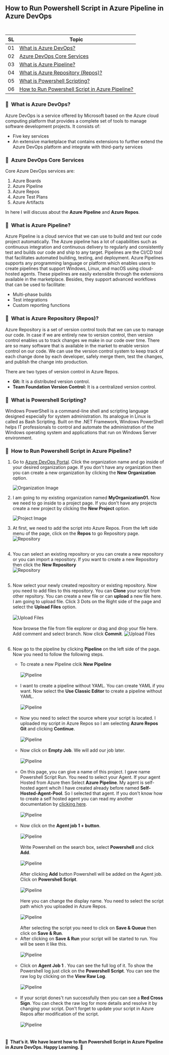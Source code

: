 ## <p align=left>How to Run Powershell Script in Azure Pipeline in Azure DevOps <br> <br> </p>
| **SL** | **Topic** |
| --- | --- |
| 01 | [What is Azure DevOps?](#01) |
| 02 | [Azure DevOps Core Services](#02) |
| 03 | [What is Azure Pipeline?](#03) |
| 04 | [What is Azure Repository (Repos)?](#04) |
| 05 | [What is Powershell Scripting?](#05) |
| 06 | [How to Run Powershell Script in Azure Pipeline?](#06) |

### <a name="01">:diamond_shape_with_a_dot_inside: &nbsp;What is Azure DevOps?</a> 
Azure DevOps is a service offered by Microsoft based on the Azure cloud computing platform that provides a complete set of tools to manage software development projects. It consists of:
- Five key services
- An extensive marketplace that contains extensions to further extend the Azure DevOps platform and integrate with third-party services

### <a name="02">:diamond_shape_with_a_dot_inside: &nbsp;Azure DevOps Core Services</a>
Core Azure DevOps services are:
1. Azure Boards
2. Azure Pipeline
3. Azure Repos
4. Azure Test Plans
5. Azure Artifacts

In here I will discuss about the **Azure Pipeline** and **Azure Repos**.
### <a name="03">:diamond_shape_with_a_dot_inside: &nbsp;What is Azure Pipeline?</a>
Azure Pipeline is a cloud service that we can use to build and test our code project automatically. The Azure pipeline has a lot of capabilities such as continuous integration and continuous delivery to regularly and consistently test and builds our code and ship to any target.
Pipelines are the CI/CD tool that facilitates automated building, testing, and deployment. Azure Pipelines supports any programming language or platform which enables users to create pipelines that support Windows, Linux, and macOS using cloud-hosted agents.
These pipelines are easily extensible through the extensions available in the marketplace. Besides, they support advanced workflows that can be used to facilitate:
- Multi-phase builds
- Test integrations
- Custom reporting functions

### <a name="04">:diamond_shape_with_a_dot_inside: &nbsp;What is Azure Repository (Repos)?</a>
Azure Repository is a set of version control tools that we can use to manage our code. In case if we are entirely new to version control, then version control enables us to track changes we make in our code over time. There are so many software that is available in the market to enable version control on our code. We can use the version control system to keep track of each change done by each developer, safely merge them, test the changes, and publish the change into production.

There are two types of version control in Azure Repos.
- **Git:** It is a distributed version control.
- **Team Foundation Version Control:** It is a centralized version control.

### <a name="05">:diamond_shape_with_a_dot_inside: &nbsp;What is Powershell Scripting?</a>
Windows PowerShell is a command-line shell and scripting language designed especially for system administration. Its analogue in Linux is called as Bash Scripting. Built on the .NET Framework, Windows PowerShell helps IT professionals to control and automate the administration of the Windows operating system and applications that run on Windows Server environment.

### <a name="06">:diamond_shape_with_a_dot_inside: &nbsp;How to Run Powershell Script in Azure Pipeline?</a>
1. Go to [Azure DevOps Portal](https://dev.azure.com/). Click the organization name and go inside of your desired organization page. 
If you don't have any organization then you can create a new organization by clicking the **New Organization** option.

   <img src= "https://github.com/Shadikul-Islam/Microsoft-Based-Work/blob/master/Azure%20DevOps-Create%20and%20Configure%20Self%20Hosted%20Agent/Images/Image-1.png" alt="Organization Image">
2. I am going to my existing organization named **MyOrganization01.** Now we need to go inside to a project page. If you don't have any projects create a new project by clicking the **New Project** option.

   <img src= "https://github.com/Shadikul-Islam/Microsoft-Based-Work/blob/master/Azure%20DevOps-Create%20and%20Configure%20Self%20Hosted%20Agent/Images/Image-2.png" alt="Project Image">
3. At first, we need to add the script into Azure Repos. From the left side menu of the page, click on the **Repos** to go Repository page. 
   <img src= "https://github.com/Shadikul-Islam/Microsoft-Based-Projects/blob/master/Azure%20DevOps-How%20to%20Run%20Powershell%20Script%20in%20Azure%20Pipeline/Images/Image-4.png" alt="Repository"> <br><br>

4. You can select an existing repository or you can create a new repository or you can import a repository. If you want to create a new Repository then click the **New Repository** <br>
   <img src= "https://github.com/Shadikul-Islam/Microsoft-Based-Projects/blob/master/Azure%20DevOps-How%20to%20Run%20Powershell%20Script%20in%20Azure%20Pipeline/Images/Image-3.png" alt="Repository"> <br><br>
5. Now select your newly created repository or existing repository. Now you need to add files to this repository. You can **Clone** your script from other repsitory. You can create a new file or can **upload** a new file here. I am going to upload file. Click 3 Dots on the Right side of the page and select the **Upload Files** option. <br><br>
   <img src= "https://github.com/Shadikul-Islam/Microsoft-Based-Projects/blob/master/Azure%20DevOps-How%20to%20Run%20Powershell%20Script%20in%20Azure%20Pipeline/Images/Image-1.png" alt="Upload Files"> <br><br>
   Now browse the file from file explorer or drag and drop your file here. Add comment and select branch. Now click **Commit**.
<img src= "https://github.com/Shadikul-Islam/Microsoft-Based-Projects/blob/master/Azure%20DevOps-How%20to%20Run%20Powershell%20Script%20in%20Azure%20Pipeline/Images/Image-2.png" alt="Upload Files"> <br><br>
6. Now go to the pipeline by clicking **Pipeline** on the left side of the page. Now you need to follow the following steps.
   - To create a new Pipeline clcik **New Pipeline** <br> <br>
     <img src= "https://github.com/Shadikul-Islam/Microsoft-Based-Projects/blob/master/Azure%20DevOps-How%20to%20Run%20Powershell%20Script%20in%20Azure%20Pipeline/Images/Image-5.png" alt="Pipeline"> <br><br>
   - I want to create a pipeline without YAML. You can create YAML if you want. Now select the **Use Classic Editor** to create a pipeline without YAML. <br> <br>
     <img src= "https://github.com/Shadikul-Islam/Microsoft-Based-Projects/blob/master/Azure%20DevOps-How%20to%20Run%20Powershell%20Script%20in%20Azure%20Pipeline/Images/Image-6.png" alt="Pipeline"> <br><br>
   - Now you need to select the source where your script is located. I uploaded my script in Azure Repos so I am selecting **Azure Repos Git** and clicking **Continue**. <br> <br>
     <img src= "https://github.com/Shadikul-Islam/Microsoft-Based-Projects/blob/master/Azure%20DevOps-How%20to%20Run%20Powershell%20Script%20in%20Azure%20Pipeline/Images/Image-7.png" alt="Pipeline"> <br><br>
   - Now click on **Empty Job**. We will add our job later. <br> <br>
     <img src= "https://github.com/Shadikul-Islam/Microsoft-Based-Projects/blob/master/Azure%20DevOps-How%20to%20Run%20Powershell%20Script%20in%20Azure%20Pipeline/Images/Image-8.png" alt="Pipeline"> <br><br>
   - On this page, you can give a name of this project. I gave name Powershell Script Run. You need to select your Agent. If your agent Hosted from Azure then Select **Azure Pipeline**. My agent is self-hosted agent whcih I have created already before named **Self-Hosted-Agent-Pool**. So I selected that agent. If you don't know how to create a self hosted agent you can read my another documentation by [clicking here](https://github.com/Shadikul-Islam/Microsoft-Based-Projects/blob/master/Azure%20DevOps-Create%20and%20Configure%20Self%20Hosted%20Agent/DOCUMENTATION.MD).<br> <br>
     <img src= "https://github.com/Shadikul-Islam/Microsoft-Based-Projects/blob/master/Azure%20DevOps-How%20to%20Run%20Powershell%20Script%20in%20Azure%20Pipeline/Images/Image-9.png" alt="Pipeline"> <br><br>
   - Now click on the **Agent job 1 + button**. <br> <br>
     <img src= "https://github.com/Shadikul-Islam/Microsoft-Based-Projects/blob/master/Azure%20DevOps-How%20to%20Run%20Powershell%20Script%20in%20Azure%20Pipeline/Images/Image-10.png" alt="Pipeline"> <br><br>
     Write Powershell on the search box, select **Powershell** and click **Add**. <br> <br>
     <img src= "https://github.com/Shadikul-Islam/Microsoft-Based-Projects/blob/master/Azure%20DevOps-How%20to%20Run%20Powershell%20Script%20in%20Azure%20Pipeline/Images/Image-11.png" alt="Pipeline"> <br><br>
     After clicking **Add** button Powershell will be added on the Agent job. Click on **Powershell Script**. <br> <br>
     <img src= "https://github.com/Shadikul-Islam/Microsoft-Based-Projects/blob/master/Azure%20DevOps-How%20to%20Run%20Powershell%20Script%20in%20Azure%20Pipeline/Images/Image-12.png" alt="Pipeline"> <br><br>
     Here you can change the display name. You need to select the script path which you uploaded in Azure Repos. <br> <br>
     <img src= "https://github.com/Shadikul-Islam/Microsoft-Based-Projects/blob/master/Azure%20DevOps-How%20to%20Run%20Powershell%20Script%20in%20Azure%20Pipeline/Images/Image-13.png" alt="Pipeline"> <br><br>
     After selecting the script you need to click on **Save & Queue** then click on **Save & Run**.
   - After clicking on **Save & Run** your script will be started to run. You will be seen it like this. <br> <br> 
     <img src= "https://github.com/Shadikul-Islam/Microsoft-Based-Projects/blob/master/Azure%20DevOps-How%20to%20Run%20Powershell%20Script%20in%20Azure%20Pipeline/Images/Image-14.png" alt="Pipeline"> <br><br>
   - Click on **Agent Job 1** . You can see the full log of it. To show the Powershell log just click on the **Powershell Script**. You can see the raw log by clicking on the **View Raw Log**. <br> <br>
     <img src= "https://github.com/Shadikul-Islam/Microsoft-Based-Projects/blob/master/Azure%20DevOps-How%20to%20Run%20Powershell%20Script%20in%20Azure%20Pipeline/Images/Image-15.png" alt="Pipeline"> <br><br>
   - If your script dones't run successfully then you can see a **Red Cross Sign**. You can check the raw log for more details and resolve it by changing your script. Don't forget to update your script in Azure Repos after modification of the script. <br> <br>
     <img src= "https://github.com/Shadikul-Islam/Microsoft-Based-Projects/blob/master/Azure%20DevOps-How%20to%20Run%20Powershell%20Script%20in%20Azure%20Pipeline/Images/Image-16.png" alt="Pipeline"> <br><br>
     
#### :diamond_shape_with_a_dot_inside: &nbsp;That’s it. We have learnt how to Run Powershell Script in Azure Pipeline in Azure DevOps. Happy Learning.  :diamond_shape_with_a_dot_inside: &nbsp;
